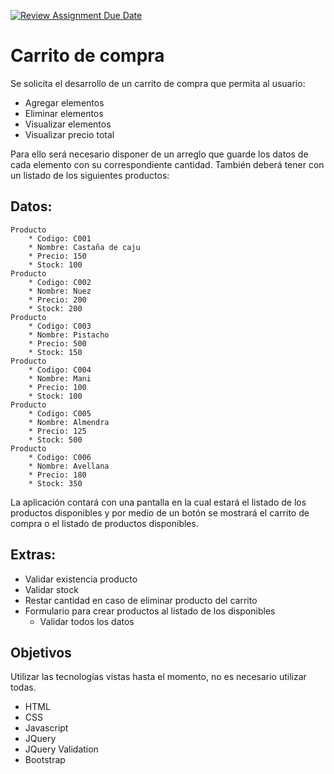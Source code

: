 [![Review Assignment Due Date](https://classroom.github.com/assets/deadline-readme-button-24ddc0f5d75046c5622901739e7c5dd533143b0c8e959d652212380cedb1ea36.svg)](https://classroom.github.com/a/51rY0-2u)
# Carrito de compra

Se solicita el desarrollo de un carrito de compra que permita al usuario:
- Agregar elementos
- Eliminar elementos
- Visualizar elementos
- Visualizar precio total

Para ello será necesario disponer de un arreglo que guarde los datos de cada elemento con su correspondiente cantidad.
También deberá tener con un listado de los siguientes productos:

## Datos: 
    Producto
        * Codigo: C001
        * Nombre: Castaña de caju
        * Precio: 150
        * Stock: 100
    Producto
        * Codigo: C002
        * Nombre: Nuez
        * Precio: 200
        * Stock: 200
    Producto
        * Codigo: C003
        * Nombre: Pistacho
        * Precio: 500
        * Stock: 150
    Producto
        * Codigo: C004
        * Nombre: Mani
        * Precio: 100
        * Stock: 100
    Producto
        * Codigo: C005
        * Nombre: Almendra
        * Precio: 125
        * Stock: 500
    Producto
        * Codigo: C006
        * Nombre: Avellana
        * Precio: 180
        * Stock: 350

La aplicación contará con una pantalla en la cual estará el listado de los productos disponibles y por medio de un botón se mostrará el carrito de compra o el listado de productos disponibles.

## Extras:
- Validar existencia producto
- Validar stock
- Restar cantidad en caso de eliminar producto del carrito
- Formulario para crear productos al listado de los disponibles
    - Validar todos los datos

## Objetivos
Utilizar las tecnologías vistas hasta el momento, no es necesario utilizar todas.
- HTML
- CSS
- Javascript
- JQuery
- JQuery Validation
- Bootstrap
